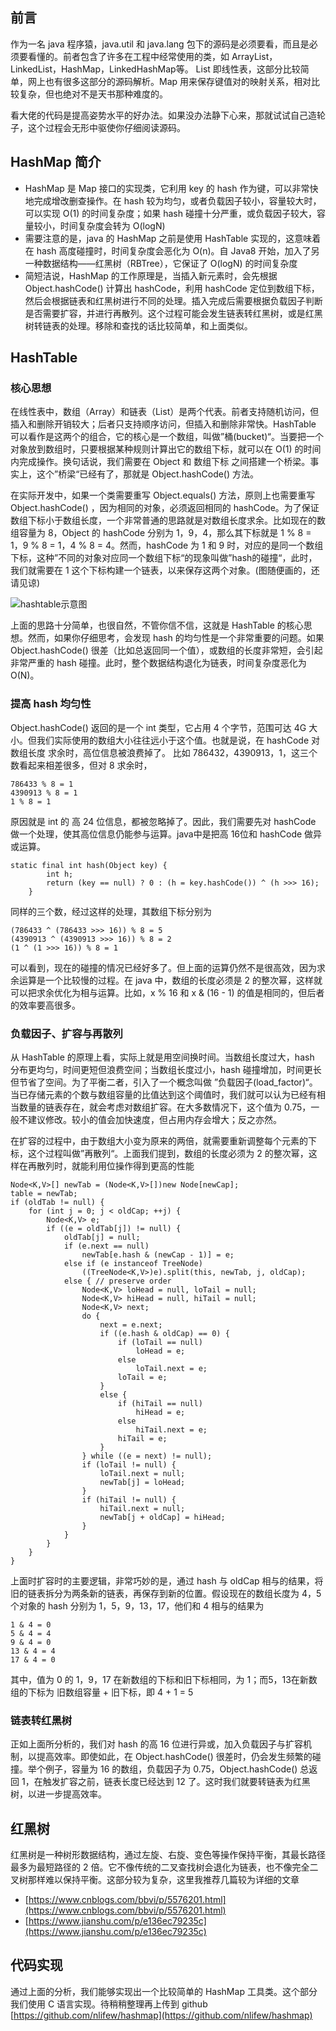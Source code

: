 ## 前言
作为一名 java 程序猿，java.util 和 java.lang 包下的源码是必须要看，而且是必须要看懂的。前者包含了许多在工程中经常使用的类，如 ArrayList，LinkedList，HashMap，LinkedHashMap等。 List 即线性表，这部分比较简单，网上也有很多这部分的源码解析。Map 用来保存键值对的映射关系，相对比较复杂，但也绝对不是天书那种难度的。

看大佬的代码是提高姿势水平的好办法。如果没办法静下心来，那就试试自己造轮子，这个过程会无形中驱使你仔细阅读源码。


## HashMap 简介
* HashMap 是 Map 接口的实现类，它利用 key 的 hash 作为键，可以非常快地完成增改删查操作。在 hash 较为均匀，或者负载因子较小，容量较大时，可以实现 O(1) 的时间复杂度；如果 hash 碰撞十分严重，或负载因子较大，容量较小，时间复杂度会转为 O(logN)
* 需要注意的是，java 的 HashMap 之前是使用 HashTable 实现的，这意味着在 hash 高度碰撞时，时间复杂度会恶化为 O(n)。自 Java8 开始，加入了另一种数据结构——红黑树（RBTree），它保证了 O(logN) 的时间复杂度
* 简短洁说，HashMap 的工作原理是，当插入新元素时，会先根据 Object.hashCode() 计算出 hashCode，利用 hashCode 定位到数组下标，然后会根据链表和红黑树进行不同的处理。插入完成后需要根据负载因子判断是否需要扩容，并进行再散列。这个过程可能会发生链表转红黑树，或是红黑树转链表的处理。移除和查找的话比较简单，和上面类似。


## HashTable
### 核心思想
在线性表中，数组（Array）和链表（List）是两个代表。前者支持随机访问，但插入和删除开销较大；后者只支持顺序访问，但插入和删除非常快。HashTable 可以看作是这两个的组合，它的核心是一个数组，叫做”桶(bucket)“。当要把一个对象放到数组时，只要根据某种规则计算出它的数组下标，就可以在 O(1) 的时间内完成操作。换句话说，我们需要在 Object 和 数组下标 之间搭建一个桥梁。事实上，这个”桥梁“已经有了，那就是 Object.hashCode() 方法。

在实际开发中，如果一个类需要重写 Object.equals() 方法，原则上也需要重写 Object.hashCode() ，因为相同的对象，必须返回相同的 hashCode。为了保证数组下标小于数组长度，一个非常普通的思路就是对数组长度求余。比如现在的数组容量为 8，Object 的 hashCode 分别为 1，9，4，那么其下标就是 1 % 8 = 1，9 % 8 = 1，4 % 8 = 4。然而，hashCode 为 1 和 9 时，对应的是同一个数组下标，这种”不同的对象对应同一个数组下标“的现象叫做”hash的碰撞“，此时，我们就需要在 1 这个下标构建一个链表，以来保存这两个对象。(图随便画的，还请见谅)

![hashtable示意图](https://upload-images.jianshu.io/upload_images/12199876-448f55b60b87e33a.png?imageMogr2/auto-orient/strip%7CimageView2/2/w/1240)

上面的思路十分简单，也很自然，不管你信不信，这就是 HashTable 的核心思想。然而，如果你仔细思考，会发现 hash 的均匀性是一个非常重要的问题。如果 Object.hashCode() 很差（比如总返回同一个值），或数组的长度非常短，会引起非常严重的 hash 碰撞。此时，整个数据结构退化为链表，时间复杂度恶化为 O(N)。

### 提高 hash 均匀性
Object.hashCode() 返回的是一个 int 类型，它占用 4 个字节，范围可达 4G 大小。但我们实际使用的数组大小往往远小于这个值。也就是说，在 hashCode 对 数组长度 求余时，高位信息被浪费掉了。
比如 786432，4390913，1，这三个数看起来相差很多，但对 8 求余时，
```
786433 % 8 = 1
4390913 % 8 = 1
1 % 8 = 1
```
原因就是 int 的 高 24 位信息，都被忽略掉了。因此，我们需要先对 hashCode 做一个处理，使其高位信息仍能参与运算。java中是把高 16位和 hashCode 做异或运算。
```
static final int hash(Object key) {
        int h;
        return (key == null) ? 0 : (h = key.hashCode()) ^ (h >>> 16);
    }
```
同样的三个数，经过这样的处理，其数组下标分别为 
```
(786433 ^ (786433 >>> 16)) % 8 = 5
(4390913 ^ (4390913 >>> 16)) % 8 = 2
(1 ^ (1 >>> 16)) % 8 = 1
```
可以看到，现在的碰撞的情况已经好多了。但上面的运算仍然不是很高效，因为求余运算是一个比较慢的过程。在 java 中，数组的长度必须是 2 的整次幂，这样就可以把求余优化为相与运算。比如，x % 16 和 x & (16 - 1) 的值是相同的，但后者的效率要高很多。

### 负载因子、扩容与再散列
从 HashTable 的原理上看，实际上就是用空间换时间。当数组长度过大，hash 分布更均匀，时间更短但浪费空间；当数组长度过小，hash 碰撞增加，时间更长但节省了空间。为了平衡二者，引入了一个概念叫做 ”负载因子(load_factor)“。当已存储元素的个数与数组容量的比值达到这个阈值时，我们就可以认为已经有相当数量的链表存在，就会考虑对数组扩容。在大多数情况下，这个值为 0.75，一般不建议修改。较小的值会加快速度，但占用内存会增大；反之亦然。

在扩容的过程中，由于数组大小变为原来的两倍，就需要重新调整每个元素的下标，这个过程叫做”再散列“。上面我们提到，数组的长度必须为 2 的整次幂，这样在再散列时，就能利用位操作得到更高的性能
```
Node<K,V>[] newTab = (Node<K,V>[])new Node[newCap];
table = newTab;
if (oldTab != null) {
    for (int j = 0; j < oldCap; ++j) {
        Node<K,V> e;
        if ((e = oldTab[j]) != null) {
            oldTab[j] = null;
            if (e.next == null)
                newTab[e.hash & (newCap - 1)] = e;
            else if (e instanceof TreeNode)
                ((TreeNode<K,V>)e).split(this, newTab, j, oldCap);
            else { // preserve order
                Node<K,V> loHead = null, loTail = null;
                Node<K,V> hiHead = null, hiTail = null;
                Node<K,V> next;
                do {
                    next = e.next;
                    if ((e.hash & oldCap) == 0) {
                        if (loTail == null)
                            loHead = e;
                        else
                            loTail.next = e;
                        loTail = e;
                    }
                    else {
                        if (hiTail == null)
                            hiHead = e;
                        else
                            hiTail.next = e;
                        hiTail = e;
                    }
                } while ((e = next) != null);
                if (loTail != null) {
                    loTail.next = null;
                    newTab[j] = loHead;
                }
                if (hiTail != null) {
                    hiTail.next = null;
                    newTab[j + oldCap] = hiHead;
                }
            }
        }
    }
}
```
上面时扩容时的主要逻辑，非常巧妙的是，通过 hash 与 oldCap 相与的结果，将旧的链表拆分为两条新的链表，再保存到新的位置。假设现在的数组长度为 4，5 个对象的 hash 分别为 1，5，9，13，17，他们和 4 相与的结果为
```
1 & 4 = 0
5 & 4 = 4
9 & 4 = 0
13 & 4 = 4
17 & 4 = 0
```
其中，值为 0 的 1，9，17 在新数组的下标和旧下标相同，为 1；而5，13在新数组的下标为 旧数组容量 + 旧下标，即 4 + 1 = 5

### 链表转红黑树
正如上面所分析的，我们对 hash 的高 16 位进行异或，加入负载因子与扩容机制，以提高效率。即使如此，在 Object.hashCode() 很差时，仍会发生频繁的碰撞。举个例子，容量为 16 的数组，负载因子为 0.75，Object.hashCode() 总返回 1，在触发扩容之前，链表长度已经达到 12 了。这时我们就要转链表为红黑树，以进一步提高效率。

## 红黑树
红黑树是一种树形数据结构，通过左旋、右旋、变色等操作保持平衡，其最长路径最多为最短路径的 2 倍。它不像传统的二叉查找树会退化为链表，也不像完全二叉树那样难以保持平衡。这部分较为复杂，这里我推荐几篇较为详细的文章
* [https://www.cnblogs.com/bbvi/p/5576201.html](https://www.cnblogs.com/bbvi/p/5576201.html)
* [https://www.jianshu.com/p/e136ec79235c](https://www.jianshu.com/p/e136ec79235c)

## 代码实现
通过上面的分析，我们能够实现出一个比较简单的 HashMap 工具类。这个部分我们使用 C 语言实现。待稍稍整理再上传到 github
[https://github.com/nlifew/hashmap](https://github.com/nlifew/hashmap)


